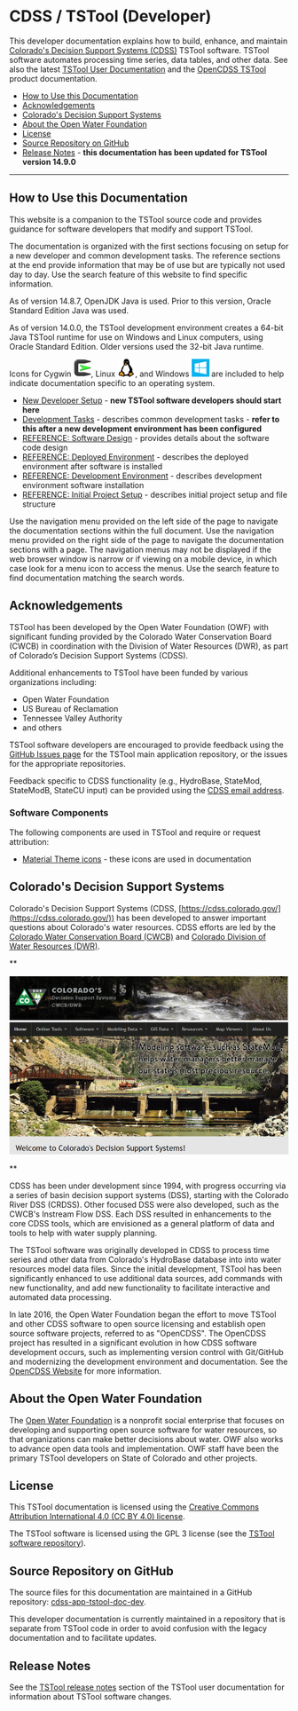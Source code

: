 # CDSS / TSTool (Developer) #

This developer documentation explains how to build, enhance, and maintain
[Colorado's Decision Support Systems (CDSS)](https://cdss.colorado.gov) TSTool software.
TSTool software automates processing time series, data tables, and other data.
See also the latest [TSTool User Documentation](https://opencdss.state.co.us/tstool/latest/doc-user/)
and the [OpenCDSS TSTool](https://opencdss.state.co.us/opencdss/tstool/) product documentation.

*   [How to Use this Documentation](#how-to-use-this-documentation)
*   [Acknowledgements](#acknowledgements)
*   [Colorado's Decision Support Systems](#colorados-decision-support-systems)
*   [About the Open Water Foundation](#about-the-open-water-foundation)
*   [License](#license)
*   [Source Repository on GitHub](#source-repository-on-github)
*   [Release Notes](#release-notes) - **this documentation has been updated for TSTool version 14.9.0**

----------------

## How to Use this Documentation ##

This website is a companion to the TSTool source code and provides guidance for software developers that modify and
support TSTool.

The documentation is organized with the first sections focusing on setup for a new developer and common development tasks.
The reference sections at the end provide information that may be of use but are typically not used day to day.
Use the search feature of this website to find specific information.

As of version 14.8.7, OpenJDK Java is used.
Prior to this version, Oracle Standard Edition Java was used.

As of version 14.0.0, the TSTool development environment creates a 64-bit Java TSTool runtime for use on Windows and Linux computers,
using Oracle Standard Edition.
Older versions used the 32-bit Java runtime.

Icons for Cygwin ![Cygwin icon](images/cygwin-32.png), Linux ![Linux icon](images/linux-32.png), and Windows ![Windows icon](images/windows-32.png)
are included to help indicate documentation
specific to an operating system.

*   [New Developer Setup](dev-new/overview/) - **new TSTool software developers should start here**
*   [Development Tasks](dev-tasks/overview/) - describes common development tasks - **refer to this after a new development environment has been configured**
*   [REFERENCE: Software Design](software-design/overview/) - provides details about the software code design
*   [REFERENCE: Deployed Environment](deployed-env/overview/) - describes the deployed environment after software is installed
*   [REFERENCE: Development Environment](dev-env/overview/) - describes development environment software installation
*   [REFERENCE: Initial Project Setup](project-init/overview/) - describes initial project setup and file structure

Use the navigation menu provided on the left side of the page to navigate the documentation sections within the full document.
Use the navigation menu provided on the right side of the page to navigate the documentation sections with a page.
The navigation menus may not be displayed if the web browser window is narrow or if viewing on a mobile device,
in which case look for a menu icon to access the menus.
Use the search feature to find documentation matching the search words.

## Acknowledgements ##

TSTool has been developed by the Open Water Foundation (OWF) with significant
funding provided by the Colorado Water Conservation Board (CWCB)
in coordination with the Division of Water Resources (DWR),
as part of Colorado’s Decision Support Systems (CDSS).

Additional enhancements to TSTool have been funded by various organizations including:

*   Open Water Foundation
*   US Bureau of Reclamation
*   Tennessee Valley Authority
*   and others

TSTool software developers are encouraged to provide feedback using the
[GitHub Issues page](https://github.com/OpenCDSS/cdss-app-tstool-main/issues)
for the TSTool main application repository,
or the issues for the appropriate repositories.

Feedback specific to CDSS functionality (e.g.,
HydroBase, StateMod, StateModB, StateCU input)
can be provided using the [CDSS email address](mailto:DNR_OpenCDSS@state.co.us).

### Software Components ###

The following components are used in TSTool and require or request attribution:

*   [Material Theme icons](https://material.io/icons/) - these icons are used in documentation

## Colorado's Decision Support Systems ##

Colorado's Decision Support Systems (CDSS, [https://cdss.colorado.gov/](https://cdss.colorado.gov/))
has been developed to answer important questions about Colorado's water resources.
CDSS efforts are led by the [Colorado Water Conservation Board (CWCB)](https://cwcb.colorado.gov/)
and [Colorado Division of Water Resources (DWR)](https://dwr.colorado.gov/).

**<p style="text-align: center;">
![CDSS Website](index-images/CDSS-website.png)
</p>**

CDSS has been under development since 1994, with progress occurring via a series of basin
decision support systems (DSS), starting with the Colorado River DSS (CRDSS).
Other focused DSS were also developed, such as the CWCB's Instream Flow DSS.
Each DSS resulted in enhancements to the core CDSS tools,
which are envisioned as a general platform of data and tools to help with water supply planning.

The TSTool software was originally developed in CDSS to process time series and other data
from Colorado's HydroBase database into into water resources model data files.
Since the initial development, TSTool has been significantly enhanced to use additional data sources,
add commands with new functionality, and add new functionality to facilitate interactive
and automated data processing.

In late 2016, the Open Water Foundation began the effort to move TSTool and other CDSS software to open source licensing
and establish open source software projects, referred to as "OpenCDSS".
The OpenCDSS project has resulted in a significant evolution in how CDSS software development occurs,
such as implementing version control with Git/GitHub and modernizing the development environment and documentation.
See the [OpenCDSS Website](https://opencdss.state.co.us/opencdss/) for more information.

## About the Open Water Foundation ##

The [Open Water Foundation](https://openwaterfoundation.org) is a nonprofit social enterprise that focuses
on developing and supporting open source software for water resources,
so that organizations can make better decisions about water.
OWF also works to advance open data tools and implementation.
OWF staff have been the primary TSTool developers on State of Colorado and other projects.

## License ##

This TSTool documentation is licensed using the
[Creative Commons Attribution International 4.0 (CC BY 4.0) license](https://creativecommons.org/licenses/by/4.0/).

The TSTool software is licensed using the GPL 3 license (see the
[TSTool software repository](https://github.com/OpenCDSS/cdss-app-tstool-main)).

## Source Repository on GitHub ##

The source files for this documentation are maintained in a GitHub repository:
[cdss-app-tstool-doc-dev](https://github.com/OpenCDSS/cdss-app-tstool-doc-dev).

This developer documentation is currently maintained in a repository that is separate from TSTool code
in order to avoid confusion with the legacy documentation and to facilitate updates.

## Release Notes ##

See the [TSTool release notes](https://opencdss.state.co.us/tstool/latest/doc-user/appendix-release-notes/release-notes/)
section of the TSTool user documentation for information about TSTool software changes.
